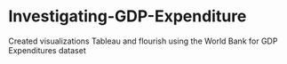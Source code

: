 # Investigating-GDP-Expenditure
Created visualizations Tableau and flourish using the World Bank for GDP Expenditures dataset 
